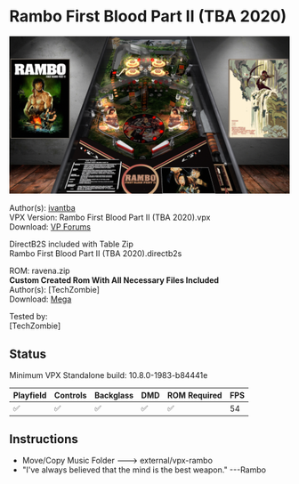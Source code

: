 # Rambo First Blood Part II (TBA 2020)

![Table Preview](../../images/vpx-rambo.png)

Author(s): [ivantba](https://www.vpforums.org/index.php?showuser=123858)  
VPX Version: Rambo First Blood Part II (TBA 2020).vpx  
Download:  [VP Forums](https://www.vpforums.org/index.php?app=downloads&showfile=14885)

DirectB2S included with Table Zip  
Rambo First Blood Part II (TBA 2020).directb2s

ROM: ravena.zip  
**Custom Created Rom With All Necessary Files Included**  
Author(s): [TechZombie]  
Download:  [Mega](https://mega.nz/file/qKpzGIpb#bKP9zB2Cw3flN_m27P-snSvxjSwriZHqJscTPNISIG0)

Tested by:  
[TechZombie]

## Status 

Minimum VPX Standalone build: 10.8.0-1983-b84441e

| Playfield | Controls | Backglass | DMD | ROM Required | FPS | 
|-----------|----------|-----------|-----|--------------|-----|
| :white_check_mark: | :white_check_mark: | :white_check_mark: | :white_check_mark: | :white_check_mark: | 54 |

## Instructions

- Move/Copy Music Folder ---> external/vpx-rambo
- "I've always believed that the mind is the best weapon." ---Rambo
